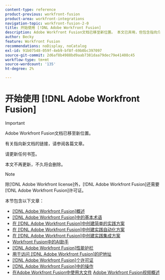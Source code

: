 ```yaml
---
content-type: reference
product-previous: workfront-fusion
product-area: workfront-integrations
navigation-topic: workfront-fusion-2-0
title: 开始使用 [!DNL Adobe Workfront Fusion]
description: Adobe Workfront Fusion文档已移至新位置。 本文已弃用，但包含指向介绍此功能的新文章的链接。
author: Becky
feature: Workfront Fusion
recommendations: noDisplay, noCatalog
exl-id: 91b07548-059f-4eb9-bf8f-69b0bc397097
source-git-commit: 2d6af8b4988bd9aab7381daa79dec79e41408c45
workflow-type: tm+mt
source-wordcount: '135'
ht-degree: 2%

---
```


# 开始使用 [!DNL Adobe Workfront Fusion]

>[!IMPORTANT]
>
>Adobe Workfront Fusion文档已移至新位置。
>
>有关指向新文档的链接，请参阅各篇文章。
>
>请更新任何书签。
>
>本文不再更新，不久将会删除。

>[!NOTE]
>
>除[!DNL Adobe Workfront license]外，[!DNL Adobe Workfront Fusion]还需要[!DNL Adobe Workfront Fusion]许可证。

本节包含以下文章：

* [[!DNL Adobe Workfront Fusion]概述](../../workfront-fusion/get-started/workfront-fusion-overview.md)
* [ [!DNL Adobe Workfront Fusion]中的基本术语](../../workfront-fusion/get-started/basic-terms.md)
* [在 [!DNL Adobe Workfront Fusion]中创建简单的实践方案](/help/quicksilver/workfront-fusion/get-started/build-practice-scenarios/create-practice-scenarios.md)
* [在 [!DNL Adobe Workfront Fusion]中创建实践自动化方案](../../workfront-fusion/get-started/create-a-practice-automation-scenario.md)
* [在 [!DNL Adobe Workfront Fusion]中创建实践集成方案](../../workfront-fusion/get-started/create-a-practice-scenario.md)
* [Workfront Fusion中的AI助手](/help/quicksilver/workfront-fusion/get-started/fusion-ai-assistant.md)
* [[!DNL Adobe Workfront Fusion]性能护栏](../../workfront-fusion/get-started/fusion-performance-guardrails.md)
* [用于访问 [!DNL Adobe Workfront Fusion]的IP地址](../../workfront-fusion/get-started/ip-addresses-for-fusion.md)
* [[!DNL Adobe Workfront Fusion]个许可证](../../workfront-fusion/get-started/license-automation-vs-integration.md)
* [ [!DNL Adobe Workfront Fusion]中的操作](../../workfront-fusion/get-started/operations-in-workfront-fusion.md)
* [在Adobe Workfront Fusion中使用大文件](../../workfront-fusion/get-started/fusion-large-files.md)
  [Adobe Workfront Fusion视频概述](/help/quicksilver/workfront-fusion/get-started/fusion-basics-videos.md)

